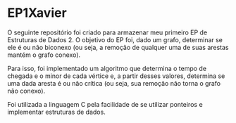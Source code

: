 # EP1Xavier

O seguinte repositório foi criado para armazenar meu primeiro EP de Estruturas de Dados 2. O objetivo do EP foi, dado um grafo, determinar se ele é ou não biconexo (ou seja, a remoção de qualquer uma de suas arestas mantém o grafo conexo).

Para isso, foi implementado um algoritmo que determina o tempo de chegada e o minor de cada vértice e, a partir desses valores, determina se uma dada aresta é ou não crítica (ou seja, sua remoção não torna o grafo não conexo).

Foi utilizada a linguagem C pela facilidade de se utilizar ponteiros e implementar estruturas de dados.
